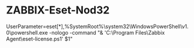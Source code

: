 # ZABBIX-Eset-Nod32
UserParameter=eset[*],%SystemRoot%\system32\WindowsPowerShell\v1.0\powershell.exe -nologo -command "& 'C:\Program Files\Zabbix Agent\eset-license.ps1' $1"
